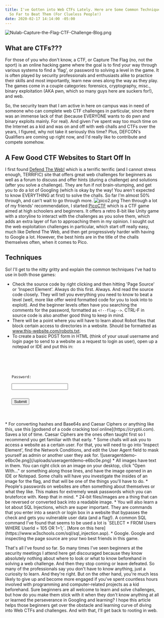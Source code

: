 ```yaml
---
title: I've Gotten into Web CTFs Lately. Here are Some Common Techniques I've Learned
  So Far to Beat Them (For Clueless People!)
date: 2020-02-17 14:14:00 -05:00
---
```


![Nulab-Capture-the-Flag-CTF-Challenge-Blog.png](/uploads/Nulab-Capture-the-Flag-CTF-Challenge-Blog.png)
## What are CTFs???
For those of you who don't know, a CTF, or Capture The Flag (no, not the sport) is an online hacking game where the goal is to find your way through various systems to find a 'flag', or password to solving a level in the game. It is often played by security professionals and enthusiasts alike to practice their skills and most importantly, learn new ones along the way as they play. The games come in a couple categories: forensics, cryptography, misc., binary exploitation (AKA pwn, which so many guys here are suckers for!), and web. 

So, the security team that I am active in here on campus was in need of someone who can complete web CTF challenges in particular, since there was an immense lack of that (because EVERYONE wants to do pwn and binary exploits mainly. For real). And given I've spent way too much time on the Internet as a kid and was on and off with web challs and CTFs over the years, I figured, why not take it seriously this time? Plus, DEFCON's Qualifiers are coming up right now, and I'd really like to contribute and compete somehow. 

## A Few Good CTF Websites to Start Off In
I first found [Defend The Web!](https://defendtheweb.net) which is a terrific terrific (and I cannot stress enough, TERRIFIC) site that offers great web challenges for beginners as well as a forum to discuss and offer hints (during a challenge) and solutions (after you solve a challenge). They are fun if not brain-stumping, and get you to do a lot of Googling (which is okay by the way! You aren't expected to know EVERYTHING at first) to solve the challs. So far I'm almost 50% through, and can't wait to go through more.
![pico2.png](/uploads/pico2.png)
Then through a lot of my friends' recommendation, I started [PicoCTF](https://picoctf.com) which is a CTF game aimed at high schoolers and beginners. It offers a retro 8-bit like Unity game with a storyline to interact with the challenges as you solve them, which adds an extra layer of fun to approaching them in my opinion. I sought out the web exploitation challenges in particular, which start off really easy, much like Defend The Web, and then get progressively harder with having to Google a lot. However, the best hints are in the title of the challs themselves often, when it comes to Pico. 

## Techniques
So! I'll get to the nitty gritty and explain the common techniques I've had to use in both those games:
* Check the source code by right clicking and then hitting 'Page Source' or 'Inspect Element'. Always do this first. Always. And read the source code closely. They will tell you everything you need to know to beat a level (well, more like offer weird formatted code for you to look into to exploit). And the beginner levels often have you searching the comments for the password, formatted as `<!--flag-->`. CTRL-F in source code is also another good thing to keep in mind.
* There will be a point where you will have to learn about Robot files that block certain access to directories in a website. Should be formatted as www.this-website.com/robots.txt. 
* To create a basic POST form in HTML (think of your usual username and login page to send to a website as a request to login as user), open up a notepad or IDE and put this in: 
<code>
<html>
   <!--This makes a password box and a submit button to send to a website-->
   <form action="link to website here" method="post">
   <label for="name">Password:</label><br/>
   <input type="text" name="password" /><br><br>
   <input type="submit" value="Submit">
   </form>
</html>
</code>
* For converting hashes and Base64s and Caesar Ciphers or anything like this, use this [godsend of a code cracking tool online](https://cryptii.com). Saves a lot of time. Caesar Ciphers are the ones often taught first so I recommend you get familiar with that early.
* Some challs will ask you to access a website as a certain user. For that, you will need to go into 'Inspect Element', find the Network Conditions, and edit the User Agent field to mask yourself as admin or another user they ask for.
![useragentdemo-e6bc0e.png](/uploads/useragentdemo-e6bc0e.png)
* All images have text in them. You can right click on an image on your desktop, click "Open With..." or something along those lines, and have the image opened in an IDE or Notepad. Some challs will have you investigate the insides of an image for the flag, and that will be one of the things you'll have to do.
* People's passwords on websites are often something about themselves or what they like. This makes for extremely weak passwords which you can bruteforce with. Keep that in mind.
* 24-bit files/images are a thing that can be reversed or converted back into a readable image. 
* You will also learn a lot about SQL Injections, which are super important. They are commands that you enter into a search or login box in a website that bypasses the check and gets you vulnerable user data (and a flag!). A common SQL command I've found that seems to be used a lot is `SELECT * FROM Users WHERE UserId = 105 OR 1=1;`. [More on this here](https://www.w3schools.com/sql/sql_injection.asp). 
* Google. Google and inspecting the page source are your two best friends in this game. 

That's all I've found so far. So many times I've seen beginners at the security meetings I attend here get discouraged because they know absolutely nothing about where to look or what to know beforehand in solving a web challenge. And then they stop coming or leave defeated. So many of the professionals say you don't have to know anything, just a curiosity to learn. And they're right. But on the other hand, you're much less likely to give up and become more engaged if you've spent countless hours involved with programming and computer-related projects as a kid beforehand. Sure beginners are all welcome to learn and solve challenges, but how do you make them stick with it when they don't know anything at all or learned the perseverance in Googling and learning? I hope this article helps those beginners get over the obstacle and learning curve of diving into Web CTFs and challenges. And with that, I'll get back to rooting in web. 